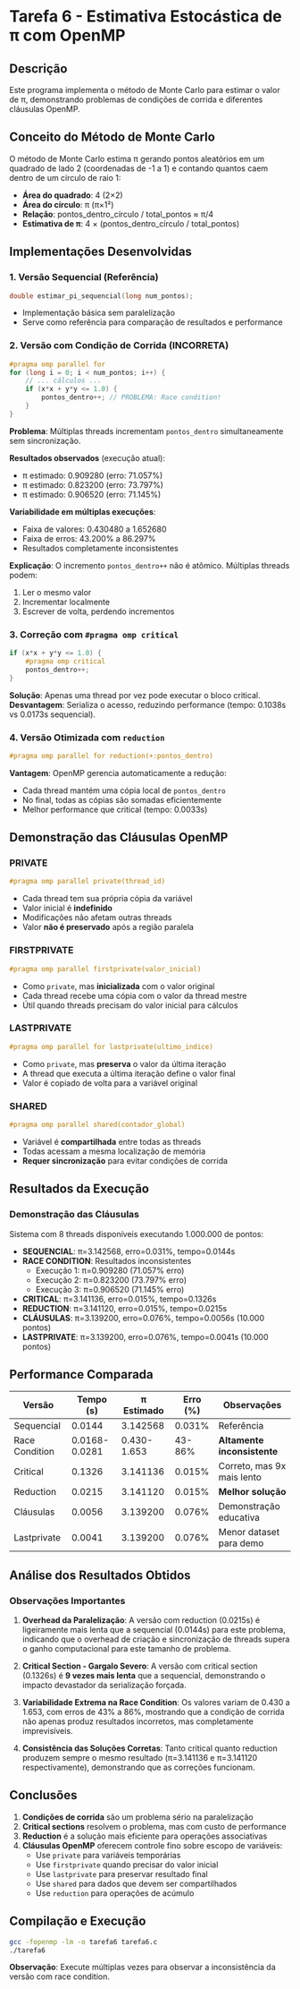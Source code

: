 # Tarefa 6 - Estimativa Estocástica de π com OpenMP

## Descrição
Este programa implementa o método de Monte Carlo para estimar o valor de π, demonstrando problemas de condições de corrida e diferentes cláusulas OpenMP.

## Conceito do Método de Monte Carlo
O método de Monte Carlo estima π gerando pontos aleatórios em um quadrado de lado 2 (coordenadas de -1 a 1) e contando quantos caem dentro de um círculo de raio 1:

- **Área do quadrado**: 4 (2×2)
- **Área do círculo**: π (π×1²)
- **Relação**: pontos_dentro_círculo / total_pontos ≈ π/4
- **Estimativa de π**: 4 × (pontos_dentro_círculo / total_pontos)

## Implementações Desenvolvidas

### 1. Versão Sequencial (Referência)
```c
double estimar_pi_sequencial(long num_pontos);
```
- Implementação básica sem paralelização
- Serve como referência para comparação de resultados e performance

### 2. Versão com Condição de Corrida (INCORRETA)
```c
#pragma omp parallel for
for (long i = 0; i < num_pontos; i++) {
    // ... cálculos ...
    if (x*x + y*y <= 1.0) {
        pontos_dentro++; // PROBLEMA: Race condition!
    }
}
```

**Problema**: Múltiplas threads incrementam `pontos_dentro` simultaneamente sem sincronização.

**Resultados observados** (execução atual):
- π estimado: 0.909280 (erro: 71.057%)
- π estimado: 0.823200 (erro: 73.797%)  
- π estimado: 0.906520 (erro: 71.145%)

**Variabilidade em múltiplas execuções**:
- Faixa de valores: 0.430480 a 1.652680
- Faixa de erros: 43.200% a 86.297%
- Resultados completamente inconsistentes

**Explicação**: O incremento `pontos_dentro++` não é atômico. Múltiplas threads podem:
1. Ler o mesmo valor
2. Incrementar localmente
3. Escrever de volta, perdendo incrementos

### 3. Correção com `#pragma omp critical`
```c
if (x*x + y*y <= 1.0) {
    #pragma omp critical
    pontos_dentro++;
}
```

**Solução**: Apenas uma thread por vez pode executar o bloco critical.
**Desvantagem**: Serializa o acesso, reduzindo performance (tempo: 0.1038s vs 0.0173s sequencial).

### 4. Versão Otimizada com `reduction`
```c
#pragma omp parallel for reduction(+:pontos_dentro)
```

**Vantagem**: OpenMP gerencia automaticamente a redução:
- Cada thread mantém uma cópia local de `pontos_dentro`
- No final, todas as cópias são somadas eficientemente
- Melhor performance que critical (tempo: 0.0033s)

## Demonstração das Cláusulas OpenMP

### PRIVATE
```c
#pragma omp parallel private(thread_id)
```
- Cada thread tem sua própria cópia da variável
- Valor inicial é **indefinido**
- Modificações não afetam outras threads
- Valor **não é preservado** após a região paralela

### FIRSTPRIVATE  
```c
#pragma omp parallel firstprivate(valor_inicial)
```
- Como `private`, mas **inicializada** com o valor original
- Cada thread recebe uma cópia com o valor da thread mestre
- Útil quando threads precisam do valor inicial para cálculos

### LASTPRIVATE
```c
#pragma omp parallel for lastprivate(ultimo_indice)
```
- Como `private`, mas **preserva** o valor da última iteração
- A thread que executa a última iteração define o valor final
- Valor é copiado de volta para a variável original

### SHARED
```c
#pragma omp parallel shared(contador_global)
```
- Variável é **compartilhada** entre todas as threads
- Todas acessam a mesma localização de memória
- **Requer sincronização** para evitar condições de corrida

## Resultados da Execução

### Demonstração das Cláusulas
Sistema com 8 threads disponíveis executando 1.000.000 de pontos:

- **SEQUENCIAL**: π=3.142568, erro=0.031%, tempo=0.0144s
- **RACE CONDITION**: Resultados inconsistentes
  - Execução 1: π=0.909280 (71.057% erro)
  - Execução 2: π=0.823200 (73.797% erro) 
  - Execução 3: π=0.906520 (71.145% erro)
- **CRITICAL**: π=3.141136, erro=0.015%, tempo=0.1326s
- **REDUCTION**: π=3.141120, erro=0.015%, tempo=0.0215s
- **CLÁUSULAS**: π=3.139200, erro=0.076%, tempo=0.0056s (10.000 pontos)
- **LASTPRIVATE**: π=3.139200, erro=0.076%, tempo=0.0041s (10.000 pontos)

## Performance Comparada

| Versão | Tempo (s) | π Estimado | Erro (%) | Observações |
|--------|-----------|------------|-----------|-------------|
| Sequencial | 0.0144 | 3.142568 | 0.031% | Referência |
| Race Condition | 0.0168-0.0281 | 0.430-1.653 | 43-86% | **Altamente inconsistente** |
| Critical | 0.1326 | 3.141136 | 0.015% | Correto, mas 9x mais lento |
| Reduction | 0.0215 | 3.141120 | 0.015% | **Melhor solução** |
| Cláusulas | 0.0056 | 3.139200 | 0.076% | Demonstração educativa |
| Lastprivate | 0.0041 | 3.139200 | 0.076% | Menor dataset para demo |

## Análise dos Resultados Obtidos

### Observações Importantes

1. **Overhead da Paralelização**: A versão com reduction (0.0215s) é ligeiramente mais lenta que a sequencial (0.0144s) para este problema, indicando que o overhead de criação e sincronização de threads supera o ganho computacional para este tamanho de problema.

2. **Critical Section - Gargalo Severo**: A versão com critical section (0.1326s) é **9 vezes mais lenta** que a sequencial, demonstrando o impacto devastador da serialização forçada.

3. **Variabilidade Extrema na Race Condition**: Os valores variam de 0.430 a 1.653, com erros de 43% a 86%, mostrando que a condição de corrida não apenas produz resultados incorretos, mas completamente imprevisíveis.

4. **Consistência das Soluções Corretas**: Tanto critical quanto reduction produzem sempre o mesmo resultado (π=3.141136 e π=3.141120 respectivamente), demonstrando que as correções funcionam.

## Conclusões

1. **Condições de corrida** são um problema sério na paralelização
2. **Critical sections** resolvem o problema, mas com custo de performance
3. **Reduction** é a solução mais eficiente para operações associativas
4. **Cláusulas OpenMP** oferecem controle fino sobre escopo de variáveis:
   - Use `private` para variáveis temporárias
   - Use `firstprivate` quando precisar do valor inicial
   - Use `lastprivate` para preservar resultado final
   - Use `shared` para dados que devem ser compartilhados
   - Use `reduction` para operações de acúmulo

## Compilação e Execução

```bash
gcc -fopenmp -lm -o tarefa6 tarefa6.c
./tarefa6
```

**Observação**: Execute múltiplas vezes para observar a inconsistência da versão com race condition.
